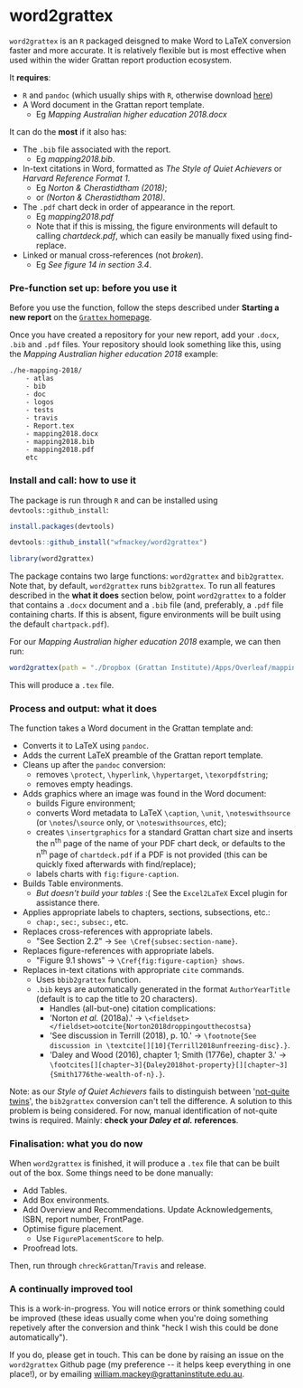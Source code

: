 # word2grattex

`word2grattex` is an `R` packaged deisgned to make Word to LaTeX conversion faster and more accurate. It is relatively flexible but is most effective when used within the wider Grattan report production ecosystem.

It **requires**:

* `R` and `pandoc` (which usually ships with `R`, otherwise download [here](https://pandoc.org/installing.html))
* A Word document in the Grattan report template.
    * Eg _Mapping Australian higher education 2018.docx_


It can do the **most** if it also has:

* The `.bib` file associated with the report.
    - Eg _mapping2018.bib_.
* In-text citations in Word, formatted as _The Style of Quiet Achievers_ or _Harvard Reference Format 1_. 
    - Eg _Norton & Cherastidtham (2018)_;
    - or _(Norton & Cherastidtham 2018)_.
* The `.pdf` chart deck in order of appearance in the report.
    - Eg _mapping2018.pdf_
    - Note that if this is missing, the figure environments will default to calling _chartdeck.pdf_, which can easily be manually fixed using find-replace.
* Linked or manual cross-references (not _broken_).
    - Eg _See figure 14 in section 3.4_.



### Pre-function set up: before you use it
Before you use the function, follow the steps described under **Starting a new report** on the [`Grattex` homepage](https://github.com/HughParsonage/grattex). 

Once you have created a repository for your new report, add your `.docx`, `.bib` and `.pdf` files. Your repository should look something like this, using the _Mapping Australian higher education 2018_ example:

```
./he-mapping-2018/
    - atlas
    - bib
    - doc
    - logos
    - tests
    - travis
    - Report.tex
    - mapping2018.docx
    - mapping2018.bib
    - mapping2018.pdf
    etc

```


### Install and call: how to use it
The package is run through `R` and can be installed using `devtools::github_install`:

```R
install.packages(devtools)

devtools::github_install("wfmackey/word2grattex")

library(word2grattex)

```

The package contains two large functions: `word2grattex` and `bib2grattex`. Note that, by default, `word2grattex` runs `bib2grattex`. To run all features described in the **what it does** section below, point `word2grattex` to a folder that contains a `.docx` document and a `.bib` file (and, preferably, a `.pdf` file containing charts. If this is absent, figure environments will be built using the default `chartpack.pdf`).

For our _Mapping Australian higher education 2018_ example, we can then run:

```R
word2grattex(path = "./Dropbox (Grattan Institute)/Apps/Overleaf/mapping2018")

```

This will produce a `.tex` file.



### Process and output: what it does

The function takes a Word document in the Grattan template and: 

* Converts it to LaTeX using `pandoc`.
* Adds the current LaTeX preamble of the Grattan report template.
* Cleans up after the `pandoc` conversion:
    - removes `\protect`, `\hyperlink`, `\hypertarget`, `\texorpdfstring`;
    - removes empty headings.
* Adds graphics where an image was found in the Word document:
    - builds Figure environment;
    - converts Word metadata to LaTeX `\caption`, `\unit`, `\noteswithsource` (or `\notes`/`\source` only, or `\noteswithsources`, etc);
    - creates `\insertgraphics` for a standard Grattan chart size and inserts the n<sup>th</sup> page of the name of your PDF chart deck, or defaults to the n<sup>th</sup> page of `chartdeck.pdf` if a PDF is not provided (this can be quickly fixed afterwards with find/replace);
    - labels charts with `fig:figure-caption`.
* Builds Table environments.
    - _But doesn't build your tables_ :( See the `Excel2LaTeX` Excel plugin for assistance there.
* Applies appropriate labels to chapters, sections, subsections, etc.:
    - `chap:`, `sec:`, `subsec:`, etc.
* Replaces cross-references with appropriate labels.
    - "See Section 2.2" &rarr; `See \Cref{subsec:section-name}`.
* Replaces figure-references with appropriate labels.
    - "Figure 9.1 shows" &rarr; `\Cref{fig:figure-caption} shows`.
* Replaces in-text citations with appropriate `cite` commands.
    - Uses `bbib2grattex` function.
    - `.bib` keys are automatically generated in the format `AuthorYearTitle` (default is to cap the title to 20 characters). 
		- Handles (all-but-one) citation complications:
        - 'Norton _et al._ (2018a).' &rarr; `\<fieldset></fieldset>ootcite{Norton2018droppingoutthecostsa}`
        - 'See discussion in Terrill (2018), p. 10.' &rarr; `\footnote{See discussion in \textcite[][10]{Terrill2018unfreezing-disc}.}`. 
        - 'Daley and Wood (2016), chapter 1; Smith (1776e), chapter 3.' &rarr; `\footcites[][chapter~3]{Daley2018hot-property}[][chapter~3]{Smith1776the-wealth-of-n}.}`. 


Note: as our _Style of Quiet Achievers_ fails to distinguish between '[not-quite twins](http://blog.apastyle.org/apastyle/2011/10/reference-twins.html)', the `bib2grattex` conversion can't tell the difference. A solution to this problem is being considered. For now, manual identification of not-quite twins is required. Mainly: **check your _Daley et al._ references**.



### Finalisation: what you do now

When `word2grattex` is finished, it will produce a `.tex` file that can be built out of the box. Some things need to be done manually:

* Add Tables.
* Add Box environments.
* Add Overview and Recommendations. Update Acknowledgements, ISBN, report number, FrontPage.
* Optimise figure placement. 
    - Use `FigurePlacementScore` to help.
* Proofread lots.

Then, run through `chreckGrattan`/`Travis` and release. 



### A continually improved tool
This is a work-in-progress. You will notice errors or think something could be improved (these ideas usually come when you're doing something repetively after the conversion and think "heck I wish this could be done automatically"). 

If you do, please get in touch. This can be done by raising an issue on the `word2grattex` Github page (my preference -- it helps keep everything in one place!), or by emailing william.mackey@grattaninstitute.edu.au.